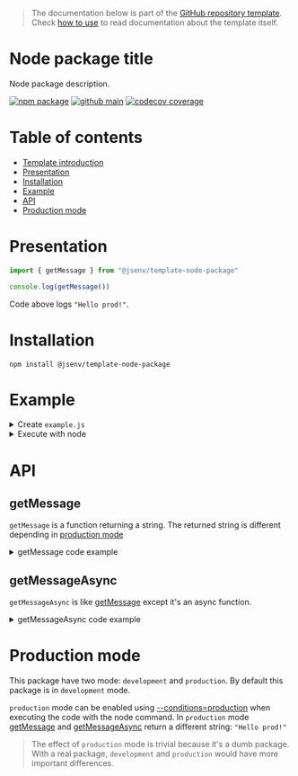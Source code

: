 > The documentation below is part of the [GitHub repository template](https://docs.github.com/en/github-ae@latest/github/creating-cloning-and-archiving-repositories/creating-a-repository-from-a-template#creating-a-repository-from-a-template). Check [how to use](./docs/how-to-use.md) to read documentation about the template itself.

# Node package title

Node package description.

[![npm package](https://img.shields.io/npm/v/@jsenv/template-node-package.svg?logo=npm&label=package)](https://www.npmjs.com/package/@jsenv/template-node-package)
[![github main](https://github.com/jsenv/jsenv-template-node-package/workflows/main/badge.svg)](https://github.com/jsenv/jsenv-template-node-package/actions?workflow=main)
[![codecov coverage](https://codecov.io/gh/jsenv/jsenv-template-node-package/branch/master/graph/badge.svg)](https://codecov.io/gh/jsenv/jsenv-template-node-package)

# Table of contents

- [Template introduction](#Template-introduction)
- [Presentation](#Presentation)
- [Installation](#Installation)
- [Example](#Example)
- [API](#API)
- [Production mode](#production-mode)

# Presentation

```js
import { getMessage } from "@jsenv/template-node-package"

console.log(getMessage())
```

Code above logs `"Hello prod!"`.

# Installation

```console
npm install @jsenv/template-node-package
```

# Example

<details>
  <summary>Create <code>example.js</code></summary>

```js
import { getMessage } from "@jsenv/template-node-package"

console.log(getMessage())
```

The package also provides files written in commonjs. It means you can also `require` it as shown below.

```js
const { getMessage } = require("@jsenv/template-node-package")

console.log(getMessage())
```

</details>

<details>
  <summary>Execute with node</summary>

`example.js` can be executed with the `node` command.

```console
node ./example.js
```

It would log `Hello dev!` in the terminal as shown in the screenshot below.

![screenshot of terminal after execution with node](./TODO.png)

</details>

</details>

# API

## getMessage

`getMessage` is a function returning a string. The returned string is different depending in [production mode](#production-mode)

<details>
  <summary>getMessage code example</summary>

```js
import { getMessage } from "@jsenv/template-node-package"

const message = getMessage()
message // "Hello dev!"
```

</details>

## getMessageAsync

`getMessageAsync` is like [getMessage](#getMessage) except it's an async function.

<details>
  <summary>getMessageAsync code example</summary>

```js
import { getMessageAsync } from "@jsenv/template-node-package"

const message = await getMessageAsync()
message // "Hello dev!"
```

</details>

# Production mode

This package have two mode: `development` and `production`. By default this package is in `development` mode.

`production` mode can be enabled using [--conditions=production](https://nodejs.org/docs/latest-v15.x/api/packages.html#packages_resolving_user_conditions) when executing the code with the node command.
In `production` mode [getMessage](#getmessage) and [getMessageAsync](#getMessageAsync) return a different string: `"Hello prod!"`

> The effect of `production` mode is trivial because it's a dumb package. With a real package, `development` and `production` would have more important differences.
